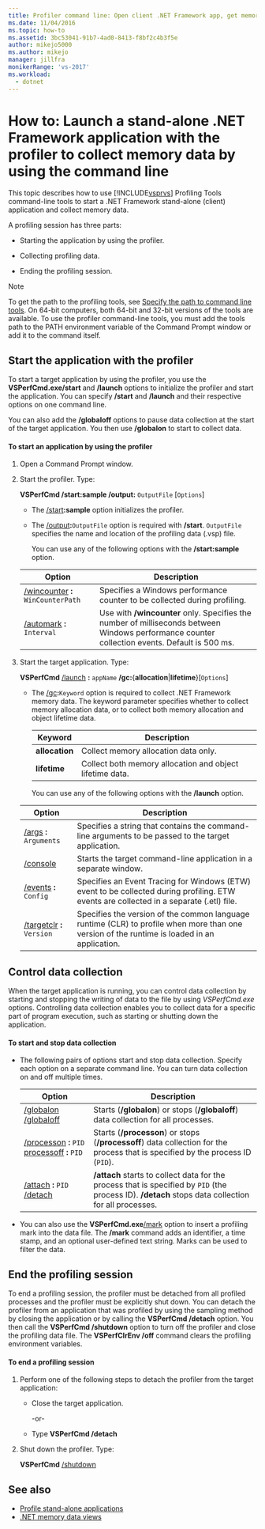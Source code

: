 ```yaml
---
title: Profiler command line: Open client .NET Framework app, get memory data
ms.date: 11/04/2016
ms.topic: how-to
ms.assetid: 3bc53041-91b7-4ad0-8413-f8bf2c4b3f5e
author: mikejo5000
ms.author: mikejo
manager: jillfra
monikerRange: 'vs-2017'
ms.workload: 
  - dotnet
---
```

# How to: Launch a stand-alone .NET Framework application with the profiler to collect memory data by using the command line
This topic describes how to use [!INCLUDE[vsprvs](../code-quality/includes/vsprvs_md.md)] Profiling Tools command-line tools to start a .NET Framework stand-alone (client) application and collect memory data.

 A profiling session has three parts:

- Starting the application by using the profiler.

- Collecting profiling data.

- Ending the profiling session.

> [!NOTE]
> To get the path to the profiling tools, see [Specify the path to command line tools](../profiling/specifying-the-path-to-profiling-tools-command-line-tools.md). On 64-bit computers, both 64-bit and 32-bit versions of the tools are available. To use the profiler command-line tools, you must add the tools path to the PATH environment variable of the Command Prompt window or add it to the command itself.

## Start the application with the profiler
 To start a target application by using the profiler, you use the **VSPerfCmd.exe/start** and **/launch** options to initialize the profiler and start the application. You can specify **/start** and **/launch** and their respective options on one command line.

 You can also add the **/globaloff** options to pause data collection at the start of the target application. You then use **/globalon** to start to collect data.

#### To start an application by using the profiler

1. Open a Command Prompt window.

2. Start the profiler. Type:

    **VSPerfCmd /start:sample /output:** `OutputFile` [`Options`]

   - The [/start](../profiling/start.md)**:sample** option initializes the profiler.

   - The [/output](../profiling/output.md)**:**`OutputFile` option is required with **/start**. `OutputFile` specifies the name and location of the profiling data (.vsp) file.

     You can use any of the following options with the **/start:sample** option.

   | Option | Description |
   | - | - |
   | [/wincounter](../profiling/wincounter.md) **:** `WinCounterPath` | Specifies a Windows performance counter to be collected during profiling. |
   | [/automark](../profiling/automark.md) **:** `Interval` | Use with **/wincounter** only. Specifies the number of milliseconds between Windows performance counter collection events. Default is 500 ms. |

3. Start the target application. Type:

    **VSPerfCmd**  [/launch](../profiling/launch.md) **:** `appName` **/gc:**{**allocation**&#124;**lifetime**}[`Options`]

   - The [/gc](../profiling/gc-vsperfcmd.md)**:**`Keyword` option is required to collect .NET Framework memory data. The keyword parameter specifies whether to collect memory allocation data, or to collect both memory allocation and object lifetime data.

     |Keyword|Description|
     |-------------|-----------------|
     |**allocation**|Collect memory allocation data only.|
     |**lifetime**|Collect both memory allocation and object lifetime data.|

     You can use any of the following options with the **/launch** option.

   |Option|Description|
   |------------|-----------------|
   |[/args](../profiling/args.md) **:** `Arguments`|Specifies a string that contains the command-line arguments to be passed to the target application.|
   |[/console](../profiling/console.md)|Starts the target command-line application in a separate window.|
   |[/events](../profiling/events-vsperfcmd.md) **:** `Config`|Specifies an Event Tracing for Windows (ETW) event to be collected during profiling. ETW events are collected in a separate (.etl) file.|
   |[/targetclr](../profiling/targetclr.md) **:** `Version`|Specifies the version of the common language runtime (CLR) to profile when more than one version of the runtime is loaded in an application.|

## Control data collection
 When the target application is running, you can control data collection by starting and stopping the writing of data to the file by using *VSPerfCmd.exe* options. Controlling data collection enables you to collect data for a specific part of program execution, such as starting or shutting down the application.

#### To start and stop data collection

- The following pairs of options start and stop data collection. Specify each option on a separate command line. You can turn data collection on and off multiple times.

    |Option|Description|
    |------------|-----------------|
    |[/globalon /globaloff](../profiling/globalon-and-globaloff.md)|Starts (**/globalon**) or stops (**/globaloff**) data collection for all processes.|
    |[/processon](../profiling/processon-and-processoff.md) **:** `PID` [processoff](../profiling/processon-and-processoff.md) **:** `PID`|Starts (**/processon**) or stops (**/processoff**) data collection for the process that is specified by the process ID (`PID`).|
    |[/attach](../profiling/attach.md) **:** `PID` [/detach](../profiling/detach.md)|**/attach** starts to collect data for the process that is specified by `PID` (the process ID). **/detach** stops data collection for all processes.|

- You can also use the **VSPerfCmd.exe**[/mark](../profiling/mark.md) option to insert a profiling mark into the data file. The **/mark** command adds an identifier, a time stamp, and an optional user-defined text string. Marks can be used to filter the data.

## End the profiling session
 To end a profiling session, the profiler must be detached from all profiled processes and the profiler must be explicitly shut down. You can detach the profiler from an application that was profiled by using the sampling method by closing the application or by calling the **VSPerfCmd /detach** option. You then call the **VSPerfCmd /shutdown** option to turn off the profiler and close the profiling data file. The **VSPerfClrEnv /off** command clears the profiling environment variables.

#### To end a profiling session

1. Perform one of the following steps to detach the profiler from the target application:

    - Close the target application.

         -or-

    - Type **VSPerfCmd /detach**

2. Shut down the profiler. Type:

     **VSPerfCmd**  [/shutdown](../profiling/shutdown.md)

## See also
- [Profile stand-alone applications](../profiling/command-line-profiling-of-stand-alone-applications.md)
- [.NET memory data views](../profiling/dotnet-memory-data-views.md)
